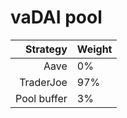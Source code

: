 # vaDAI pool
|Strategy | Weight |
|-------: | --------|
|Aave | 0%     |
|TraderJoe | 97% |
|Pool buffer | 3%     |
